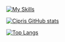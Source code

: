 
[![My Skills](https://skillicons.dev/icons?i=html,css,js,react,tailwind,nextjs)](https://skillicons.dev)

[![Cipris GitHub stats](https://github-readme-stats-git-master-crusus-projects.vercel.app/api?username=cipriRusu&show_icons=true&theme=radical)](https://github.com/cipriRusu/github-readme-stats)

[![Top Langs](https://github-readme-stats-git-master-crusus-projects.vercel.app/api/top-langs/?username=cipriRusu&size_weight=0.5&count_weight=0.5)](https://github.com/cipriRusu/github-readme-stats)

<!-- [![Readme Card](https://github-readme-stats-git-master-crusus-projects.vercel.app/api/pin/?username=cipriRusu&repo=encapsulation-practice)](https://github.com/cipriRusu/github-readme-stats) >

<!--
**cipriRusu/cipriRusu** is a ✨ _special_ ✨ repository because its `README.md` (this file) appears on your GitHub profile.

Here are some ideas to get you started:

- 🔭 I’m currently working on ...
- 🌱 I’m currently learning ...
- 👯 I’m looking to collaborate on ...
- 🤔 I’m looking for help with ...
- 💬 Ask me about ...
- 📫 How to reach me: ...
- 😄 Pronouns: ...
- ⚡ Fun fact: ...
-->
